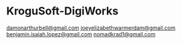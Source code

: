 # KroguSoft-DigiWorks
damonarthurbell@gmail.com
joeyelizabethwarmerdam@gmail.com
benjamin.isaiah.lopez@gmail.com
nomadkrad1@gmail.com
